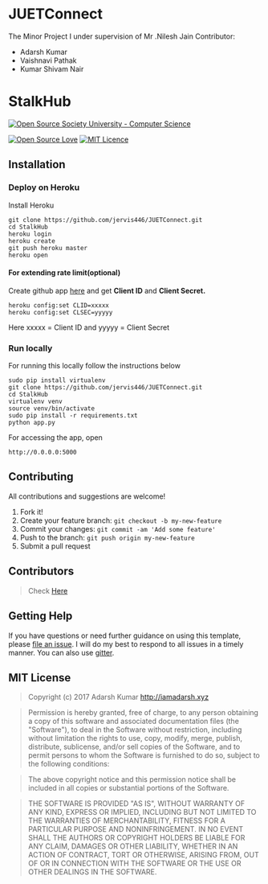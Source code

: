 # JUETConnect
The Minor Project I under supervision of Mr .Nilesh Jain
Contributor:
- Adarsh Kumar
- Vaishnavi Pathak
- Kumar Shivam Nair

# StalkHub

[![Open Source Society University - Computer Science](https://img.shields.io/badge/OSSU-computer--science-blue.svg)](https://github.com/open-source-society/computer-science)

[![Open Source Love](https://badges.frapsoft.com/os/v1/open-source.png?v=103)](https://github.com/ellerbrock/open-source-badges/)
[![MIT Licence](https://badges.frapsoft.com/os/mit/mit.png?v=103)](https://opensource.org/licenses/mit-license.php)


## Installation

### Deploy on Heroku

Install Heroku

```
git clone https://github.com/jervis446/JUETConnect.git
cd StalkHub
heroku login
heroku create
git push heroku master
heroku open
```
#### For extending rate limit(optional)
Create github app <a href="https://github.com/settings/applications/new">here</a> and get <strong>Client ID</strong> and <strong>Client Secret.</strong>

```
heroku config:set CLID=xxxxx
heroku config:set CLSEC=yyyyy
``` 
Here xxxxx = Client ID and yyyyy = Client Secret

### Run locally

For running this locally follow the instructions below

```
sudo pip install virtualenv
git clone https://github.com/jervis446/JUETConnect.git
cd StalkHub
virtualenv venv
source venv/bin/activate
sudo pip install -r requirements.txt
python app.py 
```

For accessing the app, open
```
http://0.0.0.0:5000
```


## Contributing

All contributions and suggestions are welcome!

1. Fork it!
2. Create your feature branch: `git checkout -b my-new-feature`
3. Commit your changes: `git commit -am 'Add some feature'`
4. Push to the branch: `git push origin my-new-feature`
5. Submit a pull request


## Contributors
> Check [Here](https://github.com/jervis446/ConnectHub/graphs/contributors)

## Getting Help

If you have questions or need further guidance on using this template, please [file an issue](https://github.com/jervis446/ConnectHub/issues). I will do my best to respond to all issues in a timely manner. You can also use <a href="https://gitter.im/StalkHub/Lobby">gitter</a>.

## MIT License

> Copyright (c) 2017 Adarsh Kumar http://iamadarsh.xyz

> Permission is hereby granted, free of charge, to any person obtaining a copy
of this software and associated documentation files (the "Software"), to deal
in the Software without restriction, including without limitation the rights
to use, copy, modify, merge, publish, distribute, sublicense, and/or sell
copies of the Software, and to permit persons to whom the Software is
furnished to do so, subject to the following conditions:

> The above copyright notice and this permission notice shall be included in
all copies or substantial portions of the Software.

> THE SOFTWARE IS PROVIDED "AS IS", WITHOUT WARRANTY OF ANY KIND, EXPRESS OR
IMPLIED, INCLUDING BUT NOT LIMITED TO THE WARRANTIES OF MERCHANTABILITY,
FITNESS FOR A PARTICULAR PURPOSE AND NONINFRINGEMENT. IN NO EVENT SHALL THE
AUTHORS OR COPYRIGHT HOLDERS BE LIABLE FOR ANY CLAIM, DAMAGES OR OTHER
LIABILITY, WHETHER IN AN ACTION OF CONTRACT, TORT OR OTHERWISE, ARISING FROM,
OUT OF OR IN CONNECTION WITH THE SOFTWARE OR THE USE OR OTHER DEALINGS IN
THE SOFTWARE.
